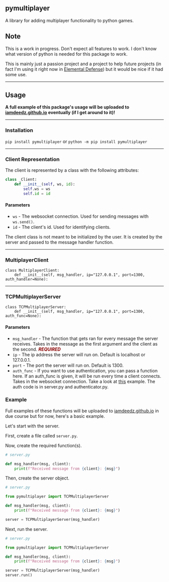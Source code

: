 ## pymultiplayer
A library for adding multiplayer functionality to python games.

## Note
This is a work in progress. Don't expect all features to work.
I don't know what version of python is needed for this package to work.

This is mainly just a passion project and a project to help future projects (in fact I'm using it right now in [Elemental Defense](https://www.github.com/iamdeedz/elemental-defense/)) but it would be nice if it had some use.

---
## Usage

**A full example of this package's usage will be uploaded to [iamdeedz.github.io](https://iamdeedz.github.io) eventually (if I get around to it)!**

---

### Installation
`pip install pymultiplayer` or `python -m pip install pymultiplayer`

---

### Client Representation
The client is represented by a class with the following attributes:
```python
class _Client:
    def __init__(self, ws, id):
        self.ws = ws
        self.id = id
```

#### Parameters
- `ws` - The websocket connection. Used for sending messages with `ws.send()`.
- `id` - The client's id. Used for identifying clients.

The client class is not meant to be initialized by the user. It is created by the server and passed to the message handler function.

---

### MultiplayerClient
```
class MultiplayerClient:
    def __init__(self, msg_handler, ip="127.0.0.1", port=1300, auth_handler=None):
```

---

### TCPMultiplayerServer
```
class TCPMultiplayerServer:
    def __init__(self, msg_handler, ip="127.0.0.1", port=1300, auth_func=None):
```
#### Parameters
- `msg_handler` - The function that gets ran for every message the server receives. Takes in the message as the first argument and the client as the second. <span style="color:darkred">***REQUIRED***</span>
- `ip` - The ip address the server will run on. Default is localhost or 127.0.0.1.
- `port` - The port the server will run on. Default is 1300.
- `auth_func` - If you want to use authentication, you can pass a function here. If an auth_func is given, it will be run every time a client connects. Takes in the websocket connection. Take a look at [this](tests/echo+basic_auth) example. The auth code is in server.py and authenticator.py.

### Example
Full examples of these functions will be uploaded to [iamdeedz.github.io](https://iamdeedz.github.io) in due course but for now, here's a basic example.

Let's start with the server.

First, create a file called `server.py`.

Now, create the required function(s).

```python
# server.py

def msg_handler(msg, client):
    print(f"Received message from {client}: {msg}")
```

Then, create the server object.
```python
# server.py

from pymultiplayer import TCPMultiplayerServer

def msg_handler(msg, client):
    print(f"Received message from {client}: {msg}")

server = TCPMultiplayerServer(msg_handler)

```

Next, run the server.
```python
# server.py

from pymultiplayer import TCPMultiplayerServer

def msg_handler(msg, client):
    print(f"Received message from {client}: {msg}")

server = TCPMultiplayerServer(msg_handler)
server.run()
```
